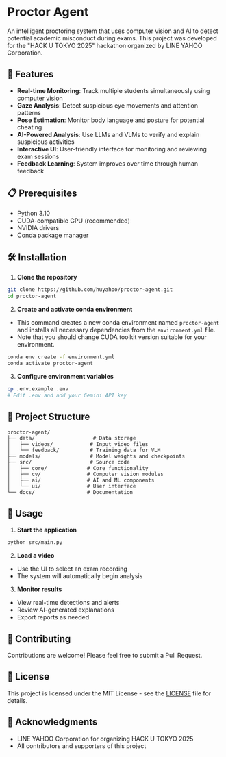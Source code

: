 # Proctor Agent

An intelligent proctoring system that uses computer vision and AI to detect potential academic misconduct during exams. This project was developed for the "HACK U TOKYO 2025" hackathon organized by LINE YAHOO Corporation.

## 🚀 Features

- **Real-time Monitoring**: Track multiple students simultaneously using computer vision
- **Gaze Analysis**: Detect suspicious eye movements and attention patterns
- **Pose Estimation**: Monitor body language and posture for potential cheating
- **AI-Powered Analysis**: Use LLMs and VLMs to verify and explain suspicious activities
- **Interactive UI**: User-friendly interface for monitoring and reviewing exam sessions
- **Feedback Learning**: System improves over time through human feedback

## 📋 Prerequisites

- Python 3.10
- CUDA-compatible GPU (recommended)
- NVIDIA drivers
- Conda package manager

## 🛠️ Installation

1. **Clone the repository**
```bash
git clone https://github.com/huyahoo/proctor-agent.git
cd proctor-agent
```

2. **Create and activate conda environment**
- This command creates a new conda environment named `proctor-agent` and installs all necessary dependencies from the `environment.yml` file.
- Note that you should change CUDA toolkit version suitable for your environment.
```bash
conda env create -f environment.yml
conda activate proctor-agent
```

3. **Configure environment variables**
```bash
cp .env.example .env
# Edit .env and add your Gemini API key
```

## 📁 Project Structure

```
proctor-agent/
├── data/                   # Data storage
│   ├── videos/            # Input video files
│   └── feedback/          # Training data for VLM
├── models/                # Model weights and checkpoints
├── src/                   # Source code
│   ├── core/             # Core functionality
│   ├── cv/               # Computer vision modules
│   ├── ai/               # AI and ML components
│   └── ui/               # User interface
└── docs/                 # Documentation
```

## 🚀 Usage

1. **Start the application**
```bash
python src/main.py
```

2. **Load a video**
- Use the UI to select an exam recording
- The system will automatically begin analysis

3. **Monitor results**
- View real-time detections and alerts
- Review AI-generated explanations
- Export reports as needed

## 🤝 Contributing

Contributions are welcome! Please feel free to submit a Pull Request.

## 📝 License

This project is licensed under the MIT License - see the [LICENSE](LICENSE) file for details.

## 🙏 Acknowledgments

- LINE YAHOO Corporation for organizing HACK U TOKYO 2025
- All contributors and supporters of this project
